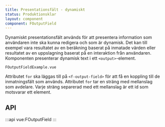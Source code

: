 ```yaml
---
title: Presentationsfält - dynamiskt
status: Produktionsklar
layout: component
component: FOutputField
---
```


Dynamiskt presentationsfält används för att presentera information som användaren inte ska kunna redigera och som är dynamisk. Det kan till exempel vara resultatet av en beräkning baserat på inmatade värden eller resultatet av en uppslagning baserat på en interaktion från användaren.
Komponenten presenterar dynamisk text i ett `<output>`-element.

```import
FOutputFieldExample.vue
```

Attributet `for` ska läggas till på `<f-output-field>` för att få en koppling till de inmatningsfält som används.
Attributet `for` tar en sträng med mellanslag som avdelare. Varje sträng separerad med ett mellanslag är ett id som motsvarar ett element.

## API

:::api
vue:FOutputField
:::
